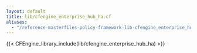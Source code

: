 ```yaml
---
layout: default
title: lib/cfengine_enterprise_hub_ha.cf
aliases:
  - "/reference-masterfiles-policy-framework-lib-cfengine_enterprise_hub_ha.html"
---
```


{{< CFEngine_library_include(lib/cfengine_enterprise_hub_ha) >}}
